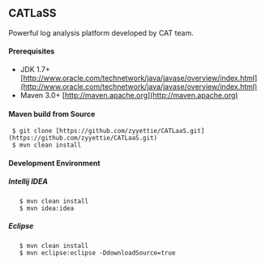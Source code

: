 CATLaSS
----------
Powerful log analysis platform developed by CAT team. 

#### Prerequisites

- JDK 1.7+ [http://www.oracle.com/technetwork/java/javase/overview/index.html](http://www.oracle.com/technetwork/java/javase/overview/index.html)
- Maven 3.0+ [http://maven.apache.org](http://maven.apache.org)

#### Maven build from Source
     $ git clone [https://github.com/zyyettie/CATLaaS.git](https://github.com/zyyettie/CATLaaS.git)
     $ mvn clean install

#### Development Environment
##### Intellij IDEA 
       $ mvn clean install
       $ mvn idea:idea
##### Eclipse
       $ mvn clean install
       $ mvn eclipse:eclipse -DdownloadSource=true
